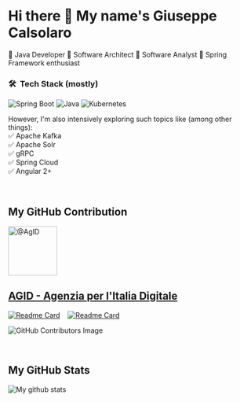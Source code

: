 # Hi there 👋 My name's Giuseppe Calsolaro

🔹 Java Developer 🔹 Software Architect 🔹 Software Analyst 🔹 Spring Framework enthusiast

### 🛠 &nbsp;Tech Stack (mostly)

![Spring Boot](https://img.shields.io/badge/springboot-%236DB33F.svg?style=for-the-badge&logo=springboot&logoColor=white)
![Java](https://img.shields.io/badge/java-%23ED8B00.svg?style=for-the-badge&logo=java&logoColor=white)
![Kubernetes](https://img.shields.io/badge/kubernetes-326CE5.svg?style=for-the-badge&logo=kubernetes&logoColor=white)

However, I'm also intensively exploring such topics like (among other things): \
✅ Apache Kafka \
✅ Apache Solr \
✅ gRPC \
✅ Spring Cloud \
✅ Angular 2+

</br>

## My GitHub Contribution

<a href="https://github.com/AgID">
<img src="https://avatars.githubusercontent.com/u/17034856?s=200&amp;v=4" width="100" height="100" alt="@AgID"><h2><a href="https://github.com/AgID">AGID - Agenzia per l'Italia Digitale</a></h2>
</a>

[![Readme Card](https://github-readme-stats.vercel.app/api/pin/?username=agid&repo=integration_INAD_with_ANPR-AppIO)](https://github.com/agid/integration_INAD_with_ANPR-AppIO)
&nbsp;&nbsp;
[![Readme Card](https://github-readme-stats.vercel.app/api/pin/?username=agid&repo=INAD_API_Extraction
)](https://github.com/agid/INAD_API_Extraction)

![GitHub Contributors Image](https://contrib.rocks/image?repo=gcalsolaro/INAD_API_Extraction)

</br>

## My GitHub Stats

<a href="https://github.com/gcalsolaro">
 <img align="left" src="https://github-readme-stats.vercel.app/api?username=gcalsolaro&show_icons=true&theme=light&line_height=27&include_all_commits=true&count_private=true" alt="My github stats"/>
</a>

<!--
<a href="https://github.com/gcalsolaro">
 <img align="right" src="https://github-readme-stats.vercel.app/api/top-langs/?username=gcalsolaro&layout=compact" alt="My github top langs"/>
</a>
-->
